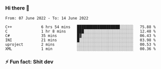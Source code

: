 ### Hi there 👋
<!--START_SECTION:waka-->

```text
From: 07 June 2022 - To: 14 June 2022

C++             6 hrs 54 mins   ███████████████████░░░░░░   75.88 %
C               1 hr 8 mins     ███░░░░░░░░░░░░░░░░░░░░░░   12.48 %
C#              35 mins         █▓░░░░░░░░░░░░░░░░░░░░░░░   06.43 %
INI             21 mins         █░░░░░░░░░░░░░░░░░░░░░░░░   03.98 %
uproject        2 mins          ░░░░░░░░░░░░░░░░░░░░░░░░░   00.53 %
XML             1 min           ░░░░░░░░░░░░░░░░░░░░░░░░░   00.36 %
```

<!--END_SECTION:waka-->
<!--
**TG4LAaron/TG4LAaron** is a ✨ _special_ ✨ repository because its `README.md` (this file) appears on your GitHub profile.

Here are some ideas to get you started:

- 🔭 I’m currently working on ...
- 🌱 I’m currently learning ...
- 👯 I’m looking to collaborate on ...
- 🤔 I’m looking for help with ...
- 💬 Ask me about ...
- 📫 How to reach me: ...
- 😄 Pronouns: ...
- ⚡ Fun fact: ...
-->
### ⚡ Fun fact: Shit dev
